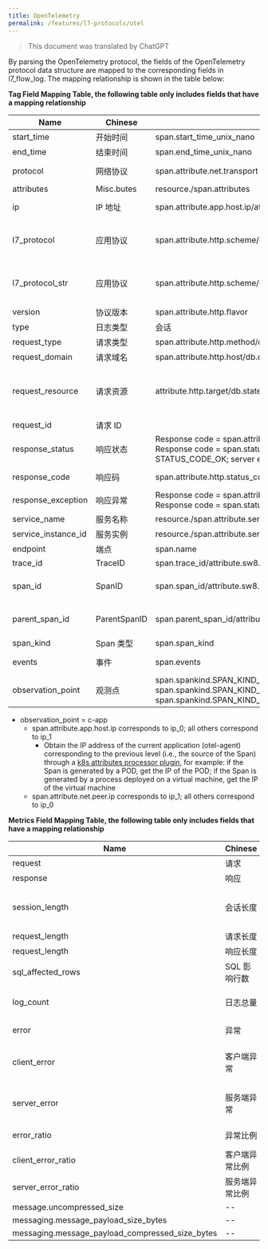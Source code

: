 ```yaml
---
title: OpenTelemetry
permalink: /features/l7-protocols/otel
---
```


> This document was translated by ChatGPT

By parsing the OpenTelemetry protocol, the fields of the OpenTelemetry protocol data structure are mapped to the corresponding fields in l7_flow_log. The mapping relationship is shown in the table below:

**Tag Field Mapping Table, the following table only includes fields that have a mapping relationship**

| Name                | Chinese       | OpenTelemetry Data Structure                                                                                                                                                                                        | Description                                                                                      |
| ------------------- | ------------- | ------------------------------------------------------------------------------------------------------------------------------------------------------------------------------------------------------------------- | ------------------------------------------------------------------------------------------------ |
| start_time          | 开始时间      | span.start_time_unix_nano                                                                                                                                                                                           | --                                                                                               |
| end_time            | 结束时间      | span.end_time_unix_nano                                                                                                                                                                                             | --                                                                                               |
| protocol            | 网络协议      | span.attribute.net.transport                                                                                                                                                                                        | Mapped to the corresponding enum value                                                           |
| attributes          | Misc.butes    | resource./span.attributes                                                                                                                                                                                           | --                                                                                               |
| ip                  | IP 地址       | span.attribute.app.host.ip/attribute.net.peer.ip                                                                                                                                                                    | Detailed explanation in the following paragraphs                                                 |
| l7_protocol         | 应用协议      | span.attribute.http.scheme/db.system/rpc.system/messaging.system/messaging.protocol                                                                                                                                 | Mapped to the corresponding enum value, any attribute starting with http is considered as HTTP protocol |
| l7_protocol_str     | 应用协议      | span.attribute.http.scheme/db.system/rpc.system/messaging.system/messaging.protocol                                                                                                                                 | If span.attribute.http.scheme exists, read it; if not, but l7_protocol is HTTP, default to HTTP  |
| version             | 协议版本      | span.attribute.http.flavor                                                                                                                                                                                          | --                                                                                               |
| type                | 日志类型      | 会话                                                                                                                                                                                                                | --                                                                                               |
| request_type        | 请求类型      | span.attribute.http.method/db.operation/rpc.method                                                                                                                                                                  | --                                                                                               |
| request_domain      | 请求域名      | span.attribute.http.host/db.connection_string                                                                                                                                                                       | --                                                                                               |
| request_resource    | 请求资源      | attribute.http.target/db.statement/messaging.url/rpc.service                                                                                                                                                        | If span.attribute.http.target exists, read it; if not, extract from http.url, only extracting the call information after the domain name |
| request_id          | 请求 ID       |
| response_status     | 响应状态      | Response code = span.attribute.http.status_code, refer to HTTP protocol definition; Response code = span.status.code, unknown: STATUS_CODE_UNSET; normal: STATUS_CODE_OK; server error: STATUS_CODE_ERROR            | --                                                                                               |
| response_code       | 响应码        | span.attribute.http.status_code/span.status.code                                                                                                                                                                    | Prefer span.attribute.http.status_code                                                            |
| response_exception  | 响应异常      | Response code = span.attribute.http.status_code, refer to HTTP protocol definition; Response code = span.status.code, corresponding to `span.status.message`                                                        | --                                                                                               |
| service_name        | 服务名称      | resource./span.attribute.service.name                                                                                                                                                                               | --                                                                                               |
| service_instance_id | 服务实例      | resource./span.attribute.service.instance.id                                                                                                                                                                        | --                                                                                               |
| endpoint            | 端点          | span.name                                                                                                                                                                                                           | --                                                                                               |
| trace_id            | TraceID       | span.trace_id/attribute.sw8.trace_id                                                                                                                                                                                | Prefer attribute.sw8.trace_id                                                                     |
| span_id             | SpanID        | span.span_id/attribute.sw8.segment_id-attribute.sw8.span_id                                                                                                                                                         | Prefer attribute.sw8.segment_id-attribute.sw8.span_id                                             |
| parent_span_id      | ParentSpanID  | span.parent_span_id/attribute.sw8.segment_id-attribute.sw8.parent_span_id                                                                                                                                           | Prefer attribute.sw8.segment_id-attribute.sw8.parent_span_id                                      |
| span_kind           | Span 类型     | span.span_kind                                                                                                                                                                                                      | --                                                                                               |
| events              | 事件          | span.events                                                                                                                                                                                                         | Saved as a JSON formatted string                                                                  |
| observation_point   | 观测点        | span.spankind.SPAN_KIND_CLIENT/SPAN_KIND_PRODUCER: client application (c-app); span.spankind.SPAN_KIND_SERVER/SPAN_KIND_CONSUMER: server application (s-app); span.spankind.SPAN_KIND_UNSPECIFIED/SPAN_KIND_INTERNAL: application (app) | --                                                                                               |

- observation_point = c-app
  - span.attribute.app.host.ip corresponds to ip_0; all others correspond to ip_1
    - Obtain the IP address of the current application (otel-agent) corresponding to the previous level (i.e., the source of the Span) through a [k8s attributes processor plugin](https://pkg.go.dev/github.com/open-telemetry/opentelemetry-collector-contrib/processor/k8sattributesprocessor#section-readme), for example: if the Span is generated by a POD, get the IP of the POD; if the Span is generated by a process deployed on a virtual machine, get the IP of the virtual machine
  - span.attribute.net.peer.ip corresponds to ip_1; all others correspond to ip_0

**Metrics Field Mapping Table, the following table only includes fields that have a mapping relationship**

| Name                                            | Chinese         | OpenTelemetry Data Structure                                         | Description                        |
| ----------------------------------------------- | --------------- | -------------------------------------------------------------------- | ---------------------------------- |
| request                                         | 请求            | Number of Spans                                                      | --                                 |
| response                                        | 响应            | Number of Spans                                                      | --                                 |
| session_length                                  | 会话长度        |                                                                      | Request length + Response length   |
| request_length                                  | 请求长度        | span.attribute.http.request_content_length                           | --                                 |
| request_length                                  | 响应长度        | span.attribute.http.response_content_length                          | --                                 |
| sql_affected_rows                               | SQL 影响行数    | span.attribute.db.cassandra.page_size                                | --                                 |
| log_count                                       | 日志总量        | Number of Spans                                                      | Number of Request Log lines        |
| error                                           | 异常            | --                                                                   | Client error + Server error        |
| client_error                                    | 客户端异常      | span.attribute.http.status_code/span.status.code                     | Refer to the description of `response_code` in Tag Field |
| server_error                                    | 服务端异常      | span.attribute.http.status_code/span.status.code                     | Refer to the description of `response_code` in Tag Field |
| error_ratio                                     | 异常比例        | --                                                                   | Error / Response                   |
| client_error_ratio                              | 客户端异常比例  | --                                                                   | Client error / Response            |
| server_error_ratio                              | 服务端异常比例  | --                                                                   | Server error / Response            |
| message.uncompressed_size                       | --              | span.attribute.message.uncompressed_size                             | --                                 |
| messaging.message_payload_size_bytes            | --              | span.attribute.messaging.message_payload_size_bytes                  | --                                 |
| messaging.message_payload_compressed_size_bytes | --              | span.attribute.messaging.message_payload_compressed_size_bytes       | --                                 |
